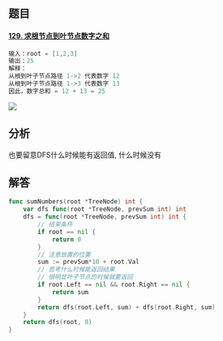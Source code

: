 ## 题目

#### [129. 求根节点到叶节点数字之和](https://leetcode-cn.com/problems/sum-root-to-leaf-numbers/)

```go
输入：root = [1,2,3]
输出：25
解释：
从根到叶子节点路径 1->2 代表数字 12
从根到叶子节点路径 1->3 代表数字 13
因此，数字总和 = 12 + 13 = 25
```

![](C:\Users\26646\Desktop\牛客网刷题笔记\Pictures\Leetcode129-求根节点到叶子节点之和.jpg)

## 分析

也要留意DFS什么时候能有返回值, 什么时候没有

## 解答

```go
func sumNumbers(root *TreeNode) int {
    var dfs func(root *TreeNode, prevSum int) int
    dfs = func(root *TreeNode, prevSum int) int {
        // 结束条件
        if root == nil {
            return 0
        }
        // 注意放置的位置
        sum := prevSum*10 + root.Val
        // 思考什么时候能返回结果
        // 很明显叶子节点的时候就要返回
        if root.Left == nil && root.Right == nil {
            return sum
        }
        return dfs(root.Left, sum) + dfs(root.Right, sum)
    }
    return dfs(root, 0)
}
```


